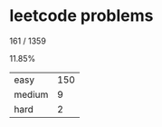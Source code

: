 # leetcode problems

161 / 1359

11.85%

|        |     |
| ------ | --- |
| easy   | 150  |
| medium | 9   |
| hard   | 2   |

